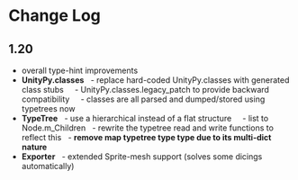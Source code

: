 # Change Log

## 1.20

- overall type-hint improvements
- **UnityPy.classes**
  - replace hard-coded UnityPy.classes with generated class stubs
    - UnityPy.classes.legacy_patch to provide backward compatibility
    - classes are all parsed and dumped/stored using typetrees now
- **TypeTree**
  - use a hierarchical instead of a flat structure
    - list to Node.m_Children
  - rewrite the typetree read and write functions to reflect this
  - **remove map typetree type type due to its multi-dict nature**
- **Exporter**
  - extended Sprite-mesh support (solves some dicings automatically)
